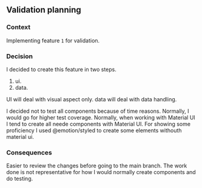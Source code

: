 ## Validation planning

### Context

Implementing feature `1` for validation.

### Decision

I decided to create this feature in two steps.

1. ui.
1. data.

UI will deal with visual aspect only.
data will deal with data handling.

I decided not to test all components because of time reasons. Normally, I would go for higher test coverage.
Normally, when working with Material UI I tend to create all neede components with Material UI.
For showing some proficiency I used @emotion/styled to create some elements withouth material ui.

### Consequences

Easier to review the changes before going to the main branch.
The work done is not representative for how I would normally create components and do testing.
